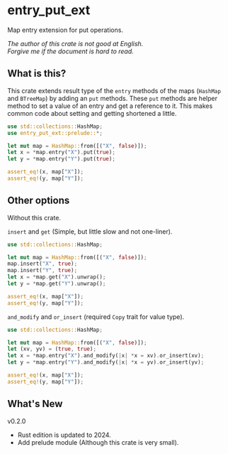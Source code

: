 entry_put_ext
===

Map entry extension for put operations.

*The author of this crate is not good at English.*  
*Forgive me if the document is hard to read.*

## What is this?
This crate extends result type of the `entry` methods of the maps (`HashMap`
and `BTreeMap`) by adding an `put` methods. These `put` methods are helper
method to set a value of an entry and get a reference to it. This makes
common code about setting and getting shortened a little.

```rust
use std::collections::HashMap;
use entry_put_ext::prelude::*;

let mut map = HashMap::from([("X", false)]);
let x = *map.entry("X").put(true);
let y = *map.entry("Y").put(true);

assert_eq!(x, map["X"]);
assert_eq!(y, map["Y"]);
```

## Other options
Without this crate.

`insert` and `get` (Simple, but little slow and not one-liner).

```rust
use std::collections::HashMap;

let mut map = HashMap::from([("X", false)]);
map.insert("X", true);
map.insert("Y", true);
let x = *map.get("X").unwrap();
let y = *map.get("Y").unwrap();

assert_eq!(x, map["X"]);
assert_eq!(y, map["Y"]);
```

`and_modify` and `or_insert` (required `Copy` trait for value type).

```rust
use std::collections::HashMap;

let mut map = HashMap::from([("X", false)]);
let (xv, yv) = (true, true);
let x = *map.entry("X").and_modify(|x| *x = xv).or_insert(xv);
let y = *map.entry("Y").and_modify(|x| *x = yv).or_insert(yv);

assert_eq!(x, map["X"]);
assert_eq!(y, map["Y"]);
```

## What's New

v0.2.0

* Rust edition is updated to 2024.
* Add prelude module (Although this crate is very small).
